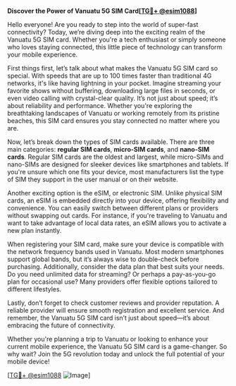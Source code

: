 **Discover the Power of Vanuatu 5G SIM Card[[TG💪+ @esim1088](https://t.me/s/esim1088)]**

Hello everyone! Are you ready to step into the world of super-fast connectivity? Today, we’re diving deep into the exciting realm of the Vanuatu 5G SIM card. Whether you're a tech enthusiast or simply someone who loves staying connected, this little piece of technology can transform your mobile experience.

First things first, let’s talk about what makes the Vanuatu 5G SIM card so special. With speeds that are up to 100 times faster than traditional 4G networks, it's like having lightning in your pocket. Imagine streaming your favorite shows without buffering, downloading large files in seconds, or even video calling with crystal-clear quality. It’s not just about speed; it’s about reliability and performance. Whether you're exploring the breathtaking landscapes of Vanuatu or working remotely from its pristine beaches, this SIM card ensures you stay connected no matter where you are.

Now, let’s break down the types of SIM cards available. There are three main categories: **regular SIM cards**, **micro-SIM cards**, and **nano-SIM cards**. Regular SIM cards are the oldest and largest, while micro-SIMs and nano-SIMs are designed for sleeker devices like smartphones and tablets. If you're unsure which one fits your device, most manufacturers list the type of SIM they support in the user manual or on their website. 

Another exciting option is the eSIM, or electronic SIM. Unlike physical SIM cards, an eSIM is embedded directly into your device, offering flexibility and convenience. You can easily switch between different plans or providers without swapping out cards. For instance, if you're traveling to Vanuatu and want to take advantage of local data rates, an eSIM allows you to activate a new plan instantly.

When registering your SIM card, make sure your device is compatible with the network frequency bands used in Vanuatu. Most modern smartphones support global bands, but it’s always wise to double-check before purchasing. Additionally, consider the data plan that best suits your needs. Do you need unlimited data for streaming? Or perhaps a pay-as-you-go plan for occasional use? Many providers offer flexible options tailored to different lifestyles.

Lastly, don’t forget to check customer reviews and provider reputation. A reliable provider will ensure smooth registration and excellent service. And remember, the Vanuatu 5G SIM card isn’t just about speed—it’s about embracing the future of connectivity.

Whether you're planning a trip to Vanuatu or looking to enhance your current mobile experience, the Vanuatu 5G SIM card is a game-changer. So why wait? Join the 5G revolution today and unlock the full potential of your mobile device!

[[TG💪+ @esim1088](https://t.me/s/esim1088) ![Image](https://i.postimg.cc/Y0z9fWf4/image.png)]